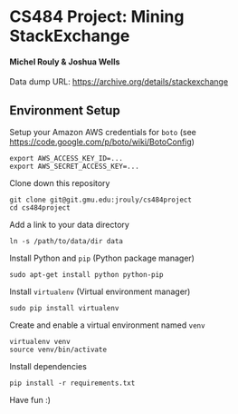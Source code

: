 # CS484 Project: Mining StackExchange
#### Michel Rouly & Joshua Wells

Data dump URL: https://archive.org/details/stackexchange

## Environment Setup

Setup your Amazon AWS credentials for `boto` (see https://code.google.com/p/boto/wiki/BotoConfig)

    export AWS_ACCESS_KEY_ID=...
    export AWS_SECRET_ACCESS_KEY=...

Clone down this repository

    git clone git@git.gmu.edu:jrouly/cs484project
    cd cs484project

Add a link to your data directory

    ln -s /path/to/data/dir data

Install Python and `pip` (Python package manager)

    sudo apt-get install python python-pip

Install `virtualenv` (Virtual environment manager)

    sudo pip install virtualenv

Create and enable a virtual environment named `venv`

    virtualenv venv
    source venv/bin/activate

Install dependencies

    pip install -r requirements.txt

Have fun :)

